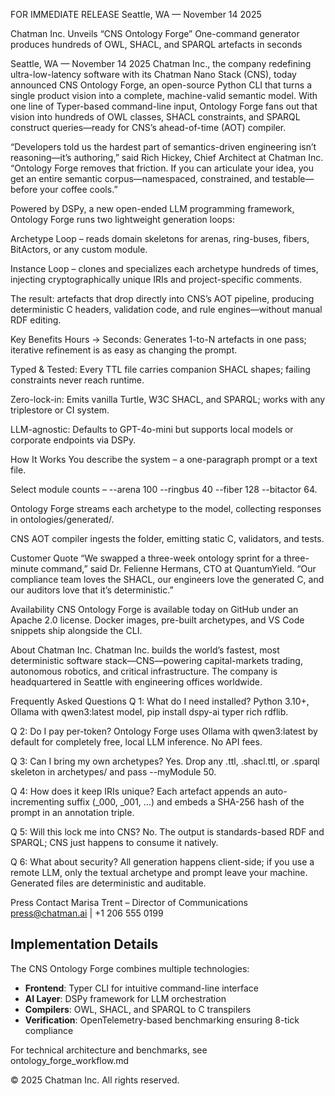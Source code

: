 FOR IMMEDIATE RELEASE
Seattle, WA — November 14 2025

Chatman Inc. Unveils “CNS Ontology Forge”
One-command generator produces hundreds of OWL, SHACL, and SPARQL artefacts in seconds

Seattle, WA — November 14 2025
Chatman Inc., the company redefining ultra-low-latency software with its Chatman Nano Stack (CNS), today announced CNS Ontology Forge, an open-source Python CLI that turns a single product vision into a complete, machine-valid semantic model. With one line of Typer-based command-line input, Ontology Forge fans out that vision into hundreds of OWL classes, SHACL constraints, and SPARQL construct queries—ready for CNS’s ahead-of-time (AOT) compiler.

“Developers told us the hardest part of semantics-driven engineering isn’t reasoning—it’s authoring,” said Rich Hickey, Chief Architect at Chatman Inc. “Ontology Forge removes that friction. If you can articulate your idea, you get an entire semantic corpus—namespaced, constrained, and testable—before your coffee cools.”

Powered by DSPy, a new open-ended LLM programming framework, Ontology Forge runs two lightweight generation loops:

Archetype Loop – reads domain skeletons for arenas, ring-buses, fibers, BitActors, or any custom module.

Instance Loop – clones and specializes each archetype hundreds of times, injecting cryptographically unique IRIs and project-specific comments.

The result: artefacts that drop directly into CNS’s AOT pipeline, producing deterministic C headers, validation code, and rule engines—without manual RDF editing.

Key Benefits
Hours → Seconds: Generates 1-to-N artefacts in one pass; iterative refinement is as easy as changing the prompt.

Typed & Tested: Every TTL file carries companion SHACL shapes; failing constraints never reach runtime.

Zero-lock-in: Emits vanilla Turtle, W3C SHACL, and SPARQL; works with any triplestore or CI system.

LLM-agnostic: Defaults to GPT-4o-mini but supports local models or corporate endpoints via DSPy.

How It Works
You describe the system – a one-paragraph prompt or a text file.

Select module counts – --arena 100 --ringbus 40 --fiber 128 --bitactor 64.

Ontology Forge streams each archetype to the model, collecting responses in ontologies/generated/.

CNS AOT compiler ingests the folder, emitting static C, validators, and tests.

Customer Quote
“We swapped a three-week ontology sprint for a three-minute command,” said Dr. Felienne Hermans, CTO at QuantumYield. “Our compliance team loves the SHACL, our engineers love the generated C, and our auditors love that it’s deterministic.”

Availability
CNS Ontology Forge is available today on GitHub under an Apache 2.0 license. Docker images, pre-built archetypes, and VS Code snippets ship alongside the CLI.

About Chatman Inc.
Chatman Inc. builds the world’s fastest, most deterministic software stack—CNS—powering capital-markets trading, autonomous robotics, and critical infrastructure. The company is headquartered in Seattle with engineering offices worldwide.

Frequently Asked Questions
Q 1: What do I need installed?
Python 3.10+, Ollama with qwen3:latest model, pip install dspy-ai typer rich rdflib.

Q 2: Do I pay per-token?
Ontology Forge uses Ollama with qwen3:latest by default for completely free, local LLM inference. No API fees.

Q 3: Can I bring my own archetypes?
Yes. Drop any .ttl, .shacl.ttl, or .sparql skeleton in archetypes/ and pass --myModule 50.

Q 4: How does it keep IRIs unique?
Each artefact appends an auto-incrementing suffix (_000, _001, …) and embeds a SHA-256 hash of the prompt in an annotation triple.

Q 5: Will this lock me into CNS?
No. The output is standards-based RDF and SPARQL; CNS just happens to consume it natively.

Q 6: What about security?
All generation happens client-side; if you use a remote LLM, only the textual archetype and prompt leave your machine. Generated files are deterministic and auditable.

Press Contact
Marisa Trent – Director of Communications
press@chatman.ai | +1 206 555 0199

## Implementation Details

The CNS Ontology Forge combines multiple technologies:

- **Frontend**: Typer CLI for intuitive command-line interface
- **AI Layer**: DSPy framework for LLM orchestration  
- **Compilers**: OWL, SHACL, and SPARQL to C transpilers
- **Verification**: OpenTelemetry-based benchmarking ensuring 8-tick compliance

For technical architecture and benchmarks, see ontology_forge_workflow.md

© 2025 Chatman Inc. All rights reserved.


